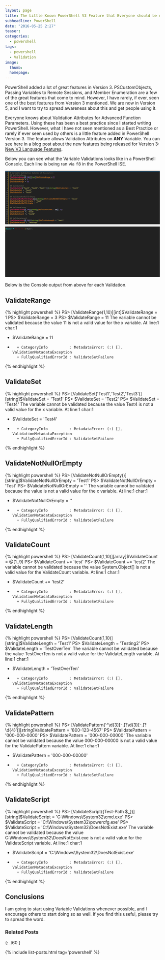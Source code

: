 ```yaml
---
layout: page
title: The Little Known PowerShell V3 Feature that Everyone should be using
subheadline: PowerShell
date: "2016-05-25 2:27"
teaser:
categories:
  - powershell
tags:
  - powershell
  - Validation
image:
  thumb:
  homepage:
---
```


PowerShell added a lot of great features in Version 3. PSCustomObjects, Passing Variables to Remote Sessions, and Member Enumeration are a few of the great features that come to mind. However, I have rarely, if ever, seen one of the best features from Version 3 mentioned. We are now in Version 5, and I want to try to spread awareness about this and get people using it.

Everyone knows about Validation Attributes for Advanced Function Parameters. Using these has been a best practice since I started writing PowerShell. However, what I have not seen mentioned as a Best Practice or rarely if ever seen used by others is a little feature added in PowerShell Version 3. The feature allows Validation Attributes on **ANY** Variable. You can see here in a blog post about the new features being released for Version 3: [New V3 Language Features](https://blogs.msdn.microsoft.com/powershell/2012/06/13/new-v3-language-features/).

Below you can see what the Variable Validations looks like in a PowerShell Console. Each line is being ran via <kbd>f8</kbd> in the PowerShell ISE.

![Variable Validation](/images/2016/05/VarValidation.gif)

Below is the Console output from above for each Validation.

## ValidateRange

{% highlight powershell %}
PS> [ValidateRange(1,10)][int]$ValidateRange = 1
PS> $ValidateRange = 3
PS> $ValidateRange = 11
The variable cannot be validated because the value 11 is not a valid value for the x variable.
At line:1 char:1
+ $ValidateRange = 11
+ ~~~~~~~
    + CategoryInfo          : MetadataError: (:) [], ValidationMetadataException
    + FullyQualifiedErrorId : ValidateSetFailure
{% endhighlight %}


## ValidateSet
{% highlight powershell %}
PS> [ValidateSet('Test1','Test2','Test3')][string]$ValidateSet = 'Test1'
PS> $ValidateSet = 'Test2'
PS> $ValidateSet = 'Test4'
The variable cannot be validated because the value Test4 is not a valid value for the x variable.
At line:1 char:1
+ $ValidateSet = 'Test4'
+ ~~~~~~~~~~~~
    + CategoryInfo          : MetadataError: (:) [], ValidationMetadataException
    + FullyQualifiedErrorId : ValidateSetFailure
{% endhighlight %}


## ValidateNotNullOrEmpty
{% highlight powershell %}
PS> [ValidateNotNullOrEmpty()][string]$ValidateNotNullOrEmpty = 'Test1'
PS> $ValidateNotNullOrEmpty = 'Test'
PS> $ValidateNotNullOrEmpty = ''
The variable cannot be validated because the value  is not a valid value for the x variable.
At line:1 char:1
+ $ValidateNotNullOrEmpty = ''
+ ~~~~~~~
    + CategoryInfo          : MetadataError: (:) [], ValidationMetadataException
    + FullyQualifiedErrorId : ValidateSetFailure
{% endhighlight %}


## ValidateCount
{% highlight powershell %}
PS> [ValidateCount(1,10)][array]$ValidateCount = @(1..9)
PS> $ValidateCount += 'test'
PS> $ValidateCount += 'test2'
The variable cannot be validated because the value System.Object[] is not a valid value for the ValidateCount variable.
At line:1 char:1
+ $ValidateCount += 'test2'
+ ~~~~~~~~~~~~~~~~~~~~~~~~~
    + CategoryInfo          : MetadataError: (:) [], ValidationMetadataException
    + FullyQualifiedErrorId : ValidateSetFailure
{% endhighlight %}


## ValidateLength
{% highlight powershell %}
PS> [ValidateCount(1,10)][string]$ValidateLength = 'Test1'
PS> $ValidateLength = 'Testing2'
PS> $ValidateLength = 'TestOverTen'
The variable cannot be validated because the value TestOverTen is not a valid value for the ValidateLength variable.
At line:1 char:1
+ $ValidateLength = 'TestOverTen'
+ ~~~~~~~~~~~~~~~~~~~~~~~~~~~~~~~
    + CategoryInfo          : MetadataError: (:) [], ValidationMetadataException
    + FullyQualifiedErrorId : ValidateSetFailure
{% endhighlight %}


## ValidatePattern
{% highlight powershell %}
PS> [ValidatePattern('^\d{3}[-.]?\d{3}[-.]?\d{4}$')][string]$ValidatePattern = '800-123-4567'
PS> $ValidatePattern = '000-000-0000'
PS> $ValidatePattern = '000-000-00000'
The variable cannot be validated because the value 000-000-00000 is not a valid value for the ValidatePattern variable.
At line:1 char:1
+ $ValidatePattern = '000-000-00000'
+ ~~~~~~~~~~~~~~~~~~~~~~~~~~~~~~~~~~
    + CategoryInfo          : MetadataError: (:) [], ValidationMetadataException
    + FullyQualifiedErrorId : ValidateSetFailure
{% endhighlight %}


## ValidateScript
{% highlight powershell %}
PS> [ValidateScript({Test-Path $_})][string]$ValidateScript = 'C:\Windows\System32\cmd.exe'
PS> $ValidateScript = 'C:\Windows\System32\powercfg.exe'
PS> $ValidateScript = 'C:\Windows\System32\DoesNotExist.exe'
The variable cannot be validated because the value C:\Windows\System32\DoesNotExist.exe is not a valid value for the ValidateScript variable.
At line:1 char:1
+ $ValidateScript = 'C:\Windows\System32\DoesNotExist.exe'
+ ~~~~~~~~~~~~~~~~~~~~~~~~~~~~~~~~~~~~~~~~~~~~~~~~~~~~~~~~
    + CategoryInfo          : MetadataError: (:) [], ValidationMetadataException
    + FullyQualifiedErrorId : ValidateSetFailure
{% endhighlight %}


## Conclusions
I am going to start using Variable Validations whenever possible, and I encourage others to start doing so as well. If you find this useful, please try to spread the word.


### Related Posts
{: .t60 }

{% include list-posts.html tag='powershell' %}
